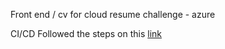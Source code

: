 Front end / cv for cloud resume challenge - azure

CI/CD
Followed the steps on this [link](https://learn.microsoft.com/en-us/azure/storage/blobs/storage-blobs-static-site-github-actions?tabs=userlevel)


